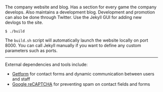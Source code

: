 The company website and blog. Has a section for every game the company develops. Also maintains a development blog. 
Development and promotion can also be done through Twitter. Use the Jekyll GUI for adding new devlogs to the site.

```Shell
$ ./build
```

The `build.sh` script will automatically launch the website locally on port 8000. 
You can call Jekyll manually if you want to define any custom parameters such as ports.

---

External dependencies and tools include:

- [Getform](https://getform.io/) for contact forms and dynamic communication between users and staff
- [Google reCAPTCHA](https://www.google.com/recaptcha) for preventing spam on contact fields and forms
